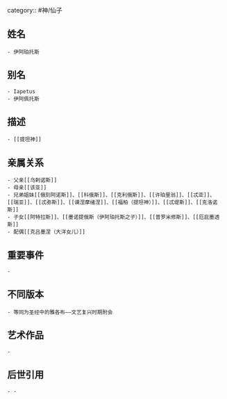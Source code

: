category:: #神/仙子
## 姓名
	- 伊阿珀托斯
## 别名
	- Iapetus
	- 伊阿佩托斯
## 描述
	- [[提坦神]]
## 亲属关系
	- 父亲[[乌剌诺斯]]
	- 母亲[[该亚]]
	- 兄弟姐妹[[俄刻阿诺斯]]、[[科俄斯]]、[[克利俄斯]]、[[许珀里翁]]、[[忒亚]]、[[瑞亚]]、[[忒弥斯]]、[[谟涅摩绪涅]]、[[福柏（提坦神）]]、[[忒堤斯]]、[[克洛诺斯]]
	- 子女[[阿特拉斯]]、[[墨诺提俄斯（伊阿珀托斯之子）]]、[[普罗米修斯]]、[[厄庇墨透斯]]
	- 配偶[[克吕墨涅（大洋女儿）]]
## 重要事件
	-
## 不同版本
	- 等同为圣经中的雅各布——文艺复兴时期附会
## 艺术作品
	-
## 后世引用
	- -
